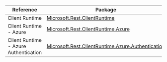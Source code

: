 | Reference | Package | Source |
|---|---|---|
|Client Runtime|[Microsoft.Rest.ClientRuntime](https://www.nuget.org/packages/Microsoft.Rest.ClientRuntime)|[Github](https://github.com/Azure/azure-sdk-for-net)|
|Client Runtime - Azure|[Microsoft.Rest.ClientRuntime.Azure](https://www.nuget.org/packages/Microsoft.Rest.ClientRuntime.Azure)|[Github](https://github.com/Azure/azure-sdk-for-net)|
|Client Runtime - Azure Authentication|[Microsoft.Rest.ClientRuntime.Azure.Authentication](https://www.nuget.org/packages/Microsoft.Rest.ClientRuntime.Azure.Authentication)|[Github](https://github.com/Azure/azure-sdk-for-net)|
